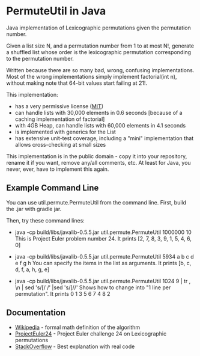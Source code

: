 PermuteUtil in Java
===================
Java implementation of Lexicographic permutations given the permutation number.

Given a list size N, and a permutation number from 1 to at most N!, generate a shuffled list
whose order is the lexicographic permutation corresponding to the permutation number.


Written because there are so many bad, wrong, confusing implementations.
Most of the wrong implementations simply implement factorial(int n), without making note that 64-bit values start failing at 21!.

This implementation:
 * has a very permissive license ([MIT])
 * can handle lists with 30,000 elements in 0.6 seconds [because of a caching implementation of factorial]
 * with 4GB Heap, can handle lists with 60,000 elements in 4.1 seconds
 * is implemented with generics for the List
 * has extensive unit-test coverage, including a "mini" implementation that allows cross-checking at small sizes
 

This implementation is in the public domain - copy it into your repository, rename it if you want, remove any/all
comments, etc.  At least for Java, you never, ever, have to implement this again.

Example Command Line
----
You can use util.permute.PermuteUtil from the command line.
First, build the .jar with gradle jar.

Then, try these command lines:
  * java -cp build/libs/javalib-0.5.5.jar util.permute.PermuteUtil 1000000 10
    This is Project Euler problem number 24.
    It prints
    [2, 7, 8, 3, 9, 1, 5, 4, 6, 0]

  * java -cp build/libs/javalib-0.5.5.jar util.permute.PermuteUtil 5934 a b c d e f g h
    You can specify the items in the list as arguments.
    It prints
    [b, c, d, f, a, h, g, e]

  * java -cp build/libs/javalib-0.5.5.jar  util.permute.PermuteUtil 1024 9 | tr , \\n | sed 's/\[/ /' |sed 's/\]//'
    Shows how to change into "1 line per permutation".
    It prints
 0
 1
 3
 5
 6
 7
 4
 8
 2



Documentation
----
 * [Wikipedia] - formal math definition of the algorithm
 * [ProjectEuler24] - Project Euler challenge 24 on Lexicographic permutations
 * [StackOverflow] - Best explanation with real code



[StackOverflow]:http://stackoverflow.com/questions/7918806/finding-n-th-permutation-without-computing-others
[MathStack]:http://math.stackexchange.com/questions/60742/finding-the-n-th-lexicographic-permutation-of-a-string
[ProjectEuler24]:https://projecteuler.net/index.php?section=problems&id=24
[Wikipedia]:https://en.wikipedia.org/wiki/Permutation#Generation_in_lexicographic_order
[MIT]:https://opensource.org/licenses/MIT
